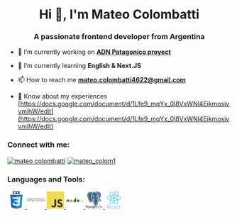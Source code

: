 <h1 align="center">Hi 👋, I'm Mateo Colombatti</h1>
<h3 align="center">A passionate frontend developer from Argentina</h3>

- 🔭 I’m currently working on [**ADN Patagonico proyect**](https://github.com/mailinadaro/ADN)

- 🌱 I’m currently learning **English & Next.JS**

- 📫 How to reach me **mateo.colombatti4622@gmail.com**

- 📄 Know about my experiences [https://docs.google.com/document/d/1Lfe9_mqYx_0l8VxWNl4EikmosivvmihW/edit](https://docs.google.com/document/d/1Lfe9_mqYx_0l8VxWNl4EikmosivvmihW/edit)

<h3 align="left">Connect with me:</h3>
<p align="left">
<a href="https://linkedin.com/in/mateo colombatti" target="blank"><img align="center" src="https://raw.githubusercontent.com/rahuldkjain/github-profile-readme-generator/master/src/images/icons/Social/linked-in-alt.svg" alt="mateo colombatti" height="30" width="40" /></a>
<a href="https://instagram.com/mateo_colom1" target="blank"><img align="center" src="https://raw.githubusercontent.com/rahuldkjain/github-profile-readme-generator/master/src/images/icons/Social/instagram.svg" alt="mateo_colom1" height="30" width="40" /></a>
</p>

<h3 align="left">Languages and Tools:</h3>
<p align="left"> <a href="https://www.w3schools.com/css/" target="_blank" rel="noreferrer"> <img src="https://raw.githubusercontent.com/devicons/devicon/master/icons/css3/css3-original-wordmark.svg" alt="css3" width="40" height="40"/> </a> <a href="https://expressjs.com" target="_blank" rel="noreferrer"> <img src="https://raw.githubusercontent.com/devicons/devicon/master/icons/express/express-original-wordmark.svg" alt="express" width="40" height="40"/> </a> <a href="https://developer.mozilla.org/en-US/docs/Web/JavaScript" target="_blank" rel="noreferrer"> <img src="https://raw.githubusercontent.com/devicons/devicon/master/icons/javascript/javascript-original.svg" alt="javascript" width="40" height="40"/> </a> <a href="https://nodejs.org" target="_blank" rel="noreferrer"> <img src="https://raw.githubusercontent.com/devicons/devicon/master/icons/nodejs/nodejs-original-wordmark.svg" alt="nodejs" width="40" height="40"/> </a> <a href="https://www.postgresql.org" target="_blank" rel="noreferrer"> <img src="https://raw.githubusercontent.com/devicons/devicon/master/icons/postgresql/postgresql-original-wordmark.svg" alt="postgresql" width="40" height="40"/> </a> <a href="https://reactjs.org/" target="_blank" rel="noreferrer"> <img src="https://raw.githubusercontent.com/devicons/devicon/master/icons/react/react-original-wordmark.svg" alt="react" width="40" height="40"/> </a> </p>
